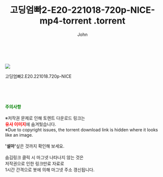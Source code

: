 ﻿---
layout: post
title:  "                   고딩엄빠2-E20-221018-720p-NICE-mp4-torrent                .torrent"
author: John
categories: [ TV ]
tags: [  ]
image: https://torrentrj58.com/uploadfile/full/35a5f0503a74f57e304605fd6d12d0d9231a709c.jpg 
description: "                   고딩엄빠2-E20-221018-720p-NICE-mp4-torrent                 torrent 정보 공유"
toc: true
toc_sticky: true
---

<br>
<p><img src="https://torrentrj58.com/uploadfile/full/35a5f0503a74f57e304605fd6d12d0d9231a709c.jpg"/></p>
 고딩엄빠2.E20.221018.720p-NICE  
    
<br><br><br>
<p data-ke-size="size16"><b><span style="color: green;">주의사항</span></b><br /><br />※저작권 문제로 인해 토렌트 다운로드 링크는<br /><b><span style="color: red;">유사 이미지</span></b>에 숨겨뒀습니다.<br />※Due to copyright issues, the torrent download link is hidden where it looks like an image.<br /><br /><b>'설마'</b>싶은 것까지 확인해 보세요.<br /><br />숨김링크 클릭 시 마그넷 나타나지 않는 것은<br />저작권으로 인한 링크만료 자료로<br />1시간 간격으로 봇에 의해 마그넷 주소 갱신됩니다.</p>
